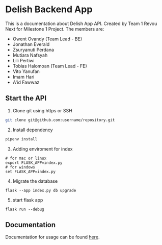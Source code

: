 # Delish Backend App

This is a documentation about Delish App API. Created by Team 1 Revou Next for Milestone 1 Project. The members are:

- Owent Ovandy (Team Lead - BE)
- Jonathan Everald
- Zsuryanuti Perdana
- Mutiara Nafsyah
- Lili Pertiwi
- Tobias Halomoan (Team Lead - FE)
- Vito Yanufan
- Imam Hari
- A'id Fawwaz

## Start the API

1. Clone git using https or SSH

```bash
git clone git@github.com:username/repository.git
```

2. Install dependency

```bash
pipenv install
```

3. Adding enviroment for index

```
# for mac or linux
export FLASK_APP=index.py
# for windows
set FLASK_APP=index.py
```

4. Migrate the database

```
flask --app index.py db upgrade
```

5. start flask app

```
flask run --debug
```

## Documentation

Documentation for usage can be found [here]().
